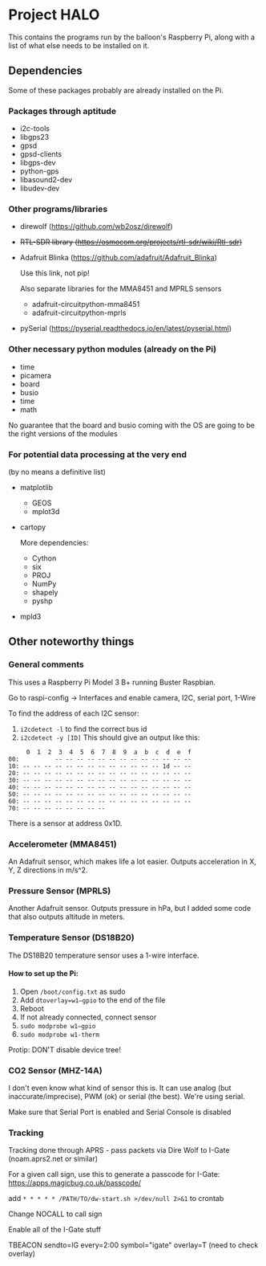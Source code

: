 # Project HALO

This contains the programs run by the balloon's Raspberry Pi, along with a list of what else needs to be installed on it.

## Dependencies

Some of these packages probably are already installed on the Pi.

### Packages through aptitude
* i2c-tools
* libgps23
* gpsd
* gpsd-clients
* libgps-dev
* python-gps
* libasound2-dev
* libudev-dev

### Other programs/libraries
* direwolf (https://github.com/wb2osz/direwolf)
* ~~RTL-SDR library (https://osmocom.org/projects/rtl-sdr/wiki/Rtl-sdr)~~
* Adafruit Blinka (https://github.com/adafruit/Adafruit_Blinka)

  Use this link, not pip!

  Also separate libraries for the MMA8451 and MPRLS sensors
  * adafruit-circuitpython-mma8451
  * adafruit-circuitpython-mprls
* pySerial (https://pyserial.readthedocs.io/en/latest/pyserial.html)

### Other necessary python modules (already on the Pi)
* time
* picamera
* board
* busio
* time
* math

No guarantee that the board and busio coming with the OS are going to be the right versions of the modules

### For potential data processing at the very end
(by no means a definitive list)
* matplotlib
   * GEOS
   * mplot3d
* cartopy

  More dependencies:
   * Cython
   * six
   * PROJ
   * NumPy
   * shapely
   * pyshp
* mpld3

## Other noteworthy things

### General comments

This uses a Raspberry Pi Model 3 B+ running Buster Raspbian.

Go to raspi-config -> Interfaces and enable camera, I2C, serial port, 1-Wire

To find the address of each I2C sensor:

1. `i2cdetect -l` to find the correct bus id
2. `i2cdetect -y [ID]`
This should give an output like this:
```
     0  1  2  3  4  5  6  7  8  9  a  b  c  d  e  f
00:          -- -- -- -- -- -- -- -- -- -- -- -- -- 
10: -- -- -- -- -- -- -- -- -- -- -- -- -- 1d -- -- 
20: -- -- -- -- -- -- -- -- -- -- -- -- -- -- -- -- 
30: -- -- -- -- -- -- -- -- -- -- -- -- -- -- -- -- 
40: -- -- -- -- -- -- -- -- -- -- -- -- -- -- -- -- 
50: -- -- -- -- -- -- -- -- -- -- -- -- -- -- -- -- 
60: -- -- -- -- -- -- -- -- -- -- -- -- -- -- -- -- 
70: -- -- -- -- -- -- -- --
```
There is a sensor at address 0x1D.

### Accelerometer (MMA8451)

An Adafruit sensor, which makes life a lot easier.
Outputs acceleration in X, Y, Z directions in m/s^2.

### Pressure Sensor (MPRLS)

Another Adafruit sensor.
Outputs pressure in hPa, but I added some code that also outputs altitude in meters.

### Temperature Sensor (DS18B20)

The DS18B20 temperature sensor uses a 1-wire interface.

#### How to set up the Pi:

1. Open `/boot/config.txt` as sudo
2. Add `dtoverlay=w1–gpio` to the end of the file
3. Reboot
4. If not already connected, connect sensor
5. `sudo modprobe w1–gpio`
6. `sudo modprobe w1-therm`

Protip: DON'T disable device tree!

### CO2 Sensor (MHZ-14A)

I don't even know what kind of sensor this is. It can use analog (but inaccurate/imprecise), PWM (ok) or serial (the best). We're using serial.

Make sure that Serial Port is enabled and Serial Console is disabled

### Tracking

Tracking done through APRS - pass packets via Dire Wolf to I-Gate (noam.aprs2.net or similar)

For a given call sign, use this to generate a passcode for I-Gate: https://apps.magicbug.co.uk/passcode/

add `* * * * * /PATH/TO/dw-start.sh >/dev/null 2>&1` to crontab

Change NOCALL to call sign

Enable all of the I-Gate stuff

TBEACON sendto=IG every=2:00 symbol="igate" overlay=T (need to check overlay)
